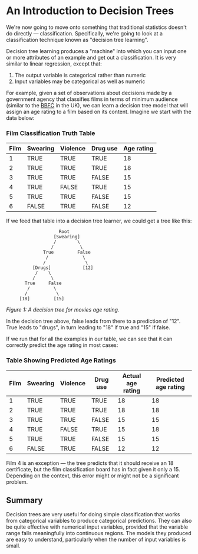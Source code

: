 # An Introduction to Decision Trees

We're now going to move onto something that traditional statistics doesn't do directly — classification. Specifically, we're going to look at a classification technique known as "decision tree learning".

Decision tree learning produces a "machine" into which you can input one or more attributes of an example and get out a classification. It is very similar to linear regression, except that:

1. The output variable is categorical rather than numeric
2. Input variables may be categorical as well as numeric

For example, given a set of observations about decisions made by a government agency that classifies films in terms of minimum audience (similar to the [BBFC](https://www.bbfc.co.uk/) in the UK), we can learn a decision tree model that will assign an age rating to a film based on its content. Imagine we start with the data below:

### Film Classification Truth Table

| Film | Swearing | Violence | Drug use | Age rating |
| ---- | -------- | -------- | -------- | ---------- |
| 1    | TRUE     | TRUE     | TRUE     | 18         |
| 2    | TRUE     | TRUE     | TRUE     | 18         |
| 3    | TRUE     | TRUE     | FALSE    | 15         |
| 4    | TRUE     | FALSE    | TRUE     | 15         |
| 5    | TRUE     | TRUE     | FALSE    | 15         |
| 6    | FALSE    | TRUE     | FALSE    | 12         |

If we feed that table into a decision tree learner, we could get a tree like this:

```
                    Root
                  [Swearing]
                  /        \
                 /          \
              True         False
               /             \
              /               \
          [Drugs]            [12]
           /    \
          /      \
       True     False
        /         \
       /           \
     [18]         [15]
```

_Figure 1: A decision tree for movies age rating._

In the decision tree above, false leads from there to a prediction of "12". True leads to "drugs", in turn leading to "18" if true and "15" if false.

If we run that for all the examples in our table, we can see that it can correctly predict the age rating in most cases:

### Table Showing Predicted Age Ratings

| Film | Swearing | Violence | Drug use | Actual age rating | Predicted age rating |
| ---- | -------- | -------- | -------- | ----------------- | -------------------- |
| 1    | TRUE     | TRUE     | TRUE     | 18                | 18                   |
| 2    | TRUE     | TRUE     | TRUE     | 18                | 18                   |
| 3    | TRUE     | TRUE     | FALSE    | 15                | 15                   |
| 4    | TRUE     | FALSE    | TRUE     | 15                | 18                   |
| 5    | TRUE     | TRUE     | FALSE    | 15                | 15                   |
| 6    | FALSE    | TRUE     | FALSE    | 12                | 12                   |

Film 4 is an exception — the tree predicts that it should receive an 18 certificate, but the film classification board has in fact given it only a 15. Depending on the context, this error might or might not be a significant problem.

## Summary

Decision trees are very useful for doing simple classification that works from categorical variables to produce categorical predictions. They can also be quite effective with numerical input variables, provided that the variable range falls meaningfully into continuous regions. The models they produced are easy to understand, particularly when the number of input variables is small.
